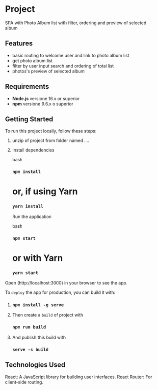 # Project

SPA with Photo Album list with filter, ordering and preview of selected album

## Features

- basic routing to welcome user and link to photo album list
- get photo album list
- filter by user input search and ordering of total list
- photos's preview of selected album

## Requirements

- **Node.js** versione 16.x or superior
- **npm** versione 9.6.x o superior

## Getting Started

To run this project locally, follow these steps:

1. unzip of project from folder named ....
2. Install dependencies

   bash

   ### `npm install`

   # or, if using Yarn

   ### `yarn install`

   Run the application

   bash

   ### `npm start`

   # or with Yarn

   ### `yarn start`

Open (http://localhost:3000) in your browser to see the app.

To `deploy` the app for production, you can build it with:

1.  ### `npm install -g serve`

2.  Then create a `build` of project with

    ### `npm run build`

3.  And publish this build with
    ### `serve -s build`

## Technologies Used

React: A JavaScript library for building user interfaces.
React Router: For client-side routing.
